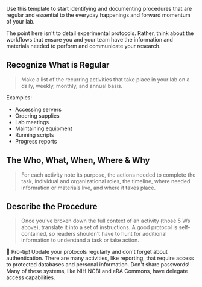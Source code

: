 Use this template to start identifying and documenting procedures that are regular and essential to the everyday happenings and forward momentum of your lab.  

The point here isn't to detail experimental protocols.  Rather, think about the workflows that ensure you and your team have the information and materials needed to perform and communicate your research.

## Recognize What is Regular
> Make a list of the recurring activities that take place in your lab on a daily, weekly, monthly, and annual basis.

Examples:

* Accessing servers
* Ordering supplies
* Lab meetings
* Maintaining equipment
* Running scripts
* Progress reports

## The Who, What, When, Where & Why
> For each activity note its purpose, the actions needed to complete the task, individual and organizational roles, the timeline, where needed information or materials live, and where it takes place.

## Describe the Procedure
> Once you've broken down the full context of an activity (those 5 Ws above), translate it into a set of instructions.  A good protocol is self-contained, so readers shouldn't have to hunt for additional information to understand a task or take action.

:100: Pro-tip!  Update your protocols regularly and don't forget about authentication.  There are many activities, like reporting, that require access to protected databases and personal information.  Don't share passwords!  Many of these systems, like NIH NCBI and eRA Commons, have delegate access capabilities.  


